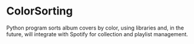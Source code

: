 # ColorSorting
Python program sorts album covers by color, using libraries and, in the future, will integrate with Spotify for collection and playlist management.
